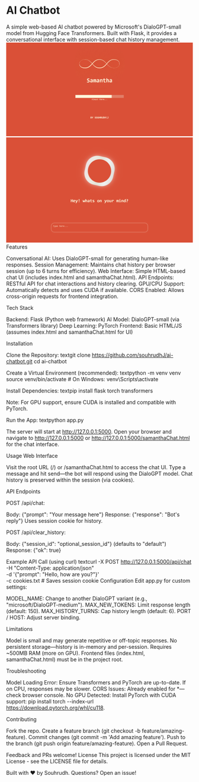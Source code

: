 # AI Chatbot
A simple web-based AI chatbot powered by Microsoft's DialoGPT-small model from Hugging Face Transformers. Built with Flask, it provides a conversational interface with session-based chat history management.
![Loading screen](image.png)
![Chat interface](image-1.png)
Features

Conversational AI: Uses DialoGPT-small for generating human-like responses.
Session Management: Maintains chat history per browser session (up to 6 turns for efficiency).
Web Interface: Simple HTML-based chat UI (includes index.html and samanthaChat.html).
API Endpoints: RESTful API for chat interactions and history clearing.
GPU/CPU Support: Automatically detects and uses CUDA if available.
CORS Enabled: Allows cross-origin requests for frontend integration.

Tech Stack

Backend: Flask (Python web framework)
AI Model: DialoGPT-small (via Transformers library)
Deep Learning: PyTorch
Frontend: Basic HTML/JS (assumes index.html and samanthaChat.html for UI)

Installation

Clone the Repository:
textgit clone https://github.com/souhrudhJ/ai-chatbot.git
cd ai-chatbot

Create a Virtual Environment (recommended):
textpython -m venv venv
source venv/bin/activate  # On Windows: venv\Scripts\activate

Install Dependencies:
textpip install flask torch transformers

Note: For GPU support, ensure CUDA is installed and compatible with PyTorch.


Run the App:
textpython app.py

The server will start at http://127.0.0.1:5000.
Open your browser and navigate to http://127.0.0.1:5000 or http://127.0.0.1:5000/samanthaChat.html for the chat interface.



Usage
Web Interface

Visit the root URL (/) or /samanthaChat.html to access the chat UI.
Type a message and hit send—the bot will respond using the DialoGPT model.
Chat history is preserved within the session (via cookies).

API Endpoints

POST /api/chat:

Body: {"prompt": "Your message here"}
Response: {"response": "Bot's reply"}
Uses session cookie for history.


POST /api/clear_history:

Body: {"session_id": "optional_session_id"} (defaults to "default")
Response: {"ok": true}



Example API Call (using curl)
textcurl -X POST http://127.0.0.1:5000/api/chat \
  -H "Content-Type: application/json" \
  -d '{"prompt": "Hello, how are you?"}' \
  -c cookies.txt  # Saves session cookie
Configuration
Edit app.py for custom settings:

MODEL_NAME: Change to another DialoGPT variant (e.g., "microsoft/DialoGPT-medium").
MAX_NEW_TOKENS: Limit response length (default: 150).
MAX_HISTORY_TURNS: Cap history length (default: 6).
PORT / HOST: Adjust server binding.

Limitations

Model is small and may generate repetitive or off-topic responses.
No persistent storage—history is in-memory and per-session.
Requires ~500MB RAM (more on GPU).
Frontend files (index.html, samanthaChat.html) must be in the project root.

Troubleshooting

Model Loading Error: Ensure Transformers and PyTorch are up-to-date. If on CPU, responses may be slower.
CORS Issues: Already enabled for *—check browser console.
No GPU Detected: Install PyTorch with CUDA support: pip install torch --index-url https://download.pytorch.org/whl/cu118.

Contributing

Fork the repo.
Create a feature branch (git checkout -b feature/amazing-feature).
Commit changes (git commit -m 'Add amazing feature').
Push to the branch (git push origin feature/amazing-feature).
Open a Pull Request.

Feedback and PRs welcome!
License
This project is licensed under the MIT License - see the LICENSE file for details.

Built with ❤️ by Souhrudh. Questions? Open an issue!